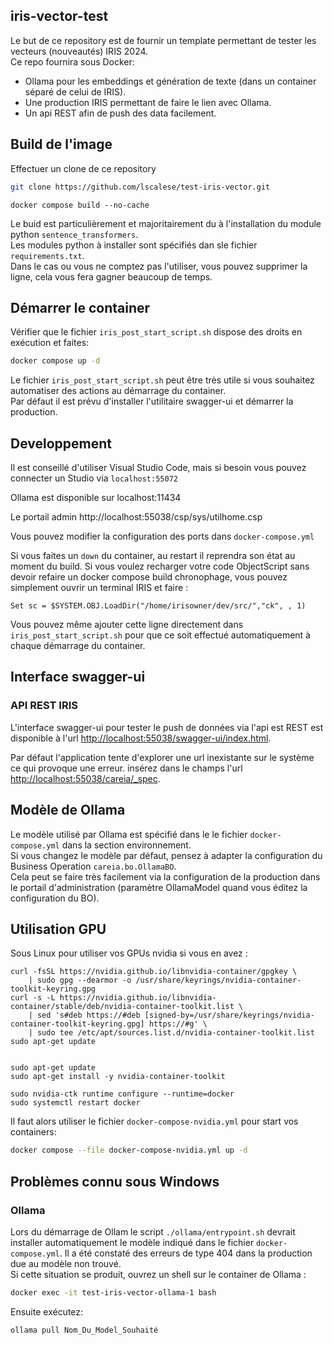 ## iris-vector-test

Le but de ce repository est de fournir un template permettant de tester les vecteurs (nouveautés) IRIS 2024.  
Ce repo fournira sous Docker:

 * Ollama pour les embeddings et génération de texte (dans un container séparé de celui de IRIS).  
 * Une production IRIS permettant de faire le lien avec Ollama.  
 * Un api REST afin de push des data facilement.  

## Build de l'image

Effectuer un clone de ce repository

```bash
git clone https://github.com/lscalese/test-iris-vector.git
```

```
docker compose build --no-cache
```

Le buid est particulièrement et majoritairement du à l'installation du module python `sentence_transformers`.  
Les modules python à installer sont spécifiés dan sle fichier `requirements.txt`.  
Dans le cas ou vous ne comptez pas l'utiliser, vous pouvez supprimer la ligne, cela vous fera gagner beaucoup de temps.  


## Démarrer le container

Vérifier que le fichier `iris_post_start_script.sh` dispose des droits en exécution et faites: 

```bash
docker compose up -d
```

Le fichier `iris_post_start_script.sh` peut être très utile si vous souhaitez automatiser des actions au démarrage du container.  
Par défaut il est prévu d'installer l'utilitaire swagger-ui et démarrer la production.  

## Developpement

Il est conseillé d'utiliser Visual Studio Code, mais si besoin vous pouvez connecter un Studio via `localhost:55072`

Ollama est disponible sur localhost:11434  

Le portail admin http://localhost:55038/csp/sys/utilhome.csp

Vous pouvez modifier la configuration des ports dans `docker-compose.yml`  

Si vous faites un `down` du container, au restart il reprendra son état au moment du build.  Si vous voulez recharger votre code ObjectScript sans devoir refaire un docker compose build chronophage, vous pouvez simplement ouvrir un terminal IRIS et faire :

```objectscript
Set sc = $SYSTEM.OBJ.LoadDir("/home/irisowner/dev/src/","ck", , 1)
```

Vous pouvez même ajouter cette ligne directement dans `iris_post_start_script.sh` pour que ce soit effectué automatiquement à chaque démarrage du container.  


## Interface swagger-ui

### API REST IRIS

L'interface swagger-ui pour tester le push de données via l'api est REST est disponible à l'url [http://localhost:55038/swagger-ui/index.html](http://localhost:55038/swagger-ui/index.html).  

Par défaut l'application tente d'explorer une url inexistante sur le système ce qui provoque une erreur.  insérez dans le champs l'url [http://localhost:55038/careia/_spec](http://localhost:55038/careia/_spec).  


## Modèle de Ollama

Le modèle utilisé par Ollama est spécifié dans le le fichier `docker-compose.yml` dans la section environnement.  
Si vous changez le modèle par défaut, pensez à adapter la configuration du Business Operation `careia.bo.OllamaBO`.  
Cela peut se faire très facilement via la configuration de la production dans le portail d'administration (paramètre OllamaModel quand vous éditez la configuration du BO).  

## Utilisation GPU

Sous Linux pour utiliser vos GPUs nvidia si vous en avez : 

```
curl -fsSL https://nvidia.github.io/libnvidia-container/gpgkey \
    | sudo gpg --dearmor -o /usr/share/keyrings/nvidia-container-toolkit-keyring.gpg
curl -s -L https://nvidia.github.io/libnvidia-container/stable/deb/nvidia-container-toolkit.list \
    | sed 's#deb https://#deb [signed-by=/usr/share/keyrings/nvidia-container-toolkit-keyring.gpg] https://#g' \
    | sudo tee /etc/apt/sources.list.d/nvidia-container-toolkit.list
sudo apt-get update


sudo apt-get update
sudo apt-get install -y nvidia-container-toolkit

sudo nvidia-ctk runtime configure --runtime=docker
sudo systemctl restart docker
```

Il faut alors utiliser le fichier `docker-compose-nvidia.yml` pour start vos containers:

```bash
docker compose --file docker-compose-nvidia.yml up -d
```

## Problèmes connu sous Windows

### Ollama

Lors du démarrage de Ollam le script `./ollama/entrypoint.sh` devrait installer automatiquement le modèle indiqué dans le fichier `docker-compose.yml`.
Il a été constaté des erreurs de type 404 dans la production due au modèle non trouvé.  
Si cette situation se produit, ouvrez un shell sur le container de Ollama :


```bash
docker exec -it test-iris-vector-ollama-1 bash
```

Ensuite exécutez:  

```bash
ollama pull Nom_Du_Model_Souhaité
```


